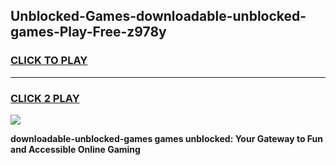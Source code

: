 
## Unblocked-Games-downloadable-unblocked-games-Play-Free-z978y
<h3>
<a href="https://premium76.site?title=downloadable-unblocked-games&ref=10A">CLICK TO PLAY</a></h3>
<hr>

<h3>
<a href="https://premium76.site?title=downloadable-unblocked-games&ref=10A">CLICK 2 PLAY</a>
  
</h3>

<a href="https://premium76.site?title=downloadable-unblocked-games&ref=10A"><img src="https://clearcache.store/games.png"></a>


**downloadable-unblocked-games games unblocked: Your Gateway to Fun and Accessible Online Gaming**
